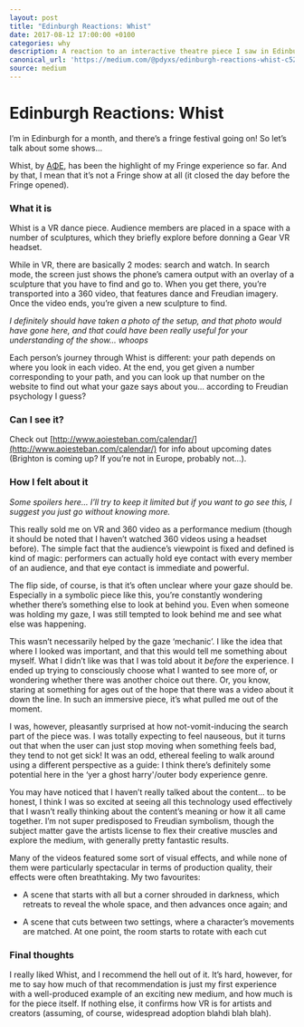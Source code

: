```yaml
---
layout: post
title: "Edinburgh Reactions: Whist"
date: 2017-08-12 17:00:00 +0100
categories: why
description: A reaction to an interactive theatre piece I saw in Edinburgh
canonical_url: 'https://medium.com/@pdyxs/edinburgh-reactions-whist-c52f0c5067bc'
source: medium
---
```


# Edinburgh Reactions: Whist

I’m in Edinburgh for a month, and there’s a fringe festival going on! So let’s talk about some shows…

Whist, by [AΦE](http://www.aoiesteban.com/), has been the highlight of my Fringe experience so far. And by that, I mean that it’s not a Fringe show at all (it closed the day before the Fringe opened).

### What it is

Whist is a VR dance piece. Audience members are placed in a space with a number of sculptures, which they briefly explore before donning a Gear VR headset.

While in VR, there are basically 2 modes: search and watch. In search mode, the screen just shows the phone’s camera output with an overlay of a sculpture that you have to find and go to. When you get there, you’re transported into a 360 video, that features dance and Freudian imagery. Once the video ends, you’re given a new sculpture to find.

*I definitely should have taken a photo of the setup, and that photo would have gone here, and that could have been really useful for your understanding of the show… whoops*

Each person’s journey through Whist is different: your path depends on where you look in each video. At the end, you get given a number corresponding to your path, and you can look up that number on the website to find out what your gaze says about you... according to Freudian psychology I guess?

### Can I see it?

Check out [http://www.aoiesteban.com/calendar/](http://www.aoiesteban.com/calendar/) for info about upcoming dates (Brighton is coming up? If you’re not in Europe, probably not…).

### How I felt about it

*Some spoilers here… I’ll try to keep it limited but if you want to go see this, I suggest you just go without knowing more.*

This really sold me on VR and 360 video as a performance medium (though it should be noted that I haven’t watched 360 videos using a headset before). The simple fact that the audience’s viewpoint is fixed and defined is kind of magic: performers can actually hold eye contact with every member of an audience, and that eye contact is immediate and powerful.

The flip side, of course, is that it’s often unclear where your gaze should be. Especially in a symbolic piece like this, you’re constantly wondering whether there’s something else to look at behind you. Even when someone was holding my gaze, I was still tempted to look behind me and see what else was happening.

This wasn’t necessarily helped by the gaze ‘mechanic’. I like the idea that where I looked was important, and that this would tell me something about myself. What I didn’t like was that I was told about it *before* the experience. I ended up trying to consciously choose what I wanted to see more of, or wondering whether there was another choice out there. Or, you know, staring at something for ages out of the hope that there was a video about it down the line. In such an immersive piece, it’s what pulled me out of the moment.

I was, however, pleasantly surprised at how not-vomit-inducing the search part of the piece was. I was totally expecting to feel nauseous, but it turns out that when the user can just stop moving when something feels bad, they tend to not get sick! It was an odd, ethereal feeling to walk around using a different perspective as a guide: I think there’s definitely some potential here in the ‘yer a ghost harry'/outer body experience genre.

You may have noticed that I haven’t really talked about the content… to be honest, I think I was so excited at seeing all this technology used effectively that I wasn’t really thinking about the content’s meaning or how it all came together. I’m not super predisposed to Freudian symbolism, though the subject matter gave the artists license to flex their creative muscles and explore the medium, with generally pretty fantastic results.

Many of the videos featured some sort of visual effects, and while none of them were particularly spectacular in terms of production quality, their effects were often breathtaking. My two favourites:

* A scene that starts with all but a corner shrouded in darkness, which retreats to reveal the whole space, and then advances once again; and

* A scene that cuts between two settings, where a character’s movements are matched. At one point, the room starts to rotate with each cut

### Final thoughts

I really liked Whist, and I recommend the hell out of it. It’s hard, however, for me to say how much of that recommendation is just my first experience with a well-produced example of an exciting new medium, and how much is for the piece itself. If nothing else, it confirms how VR is for artists and creators (assuming, of course, widespread adoption blahdi blah blah).
